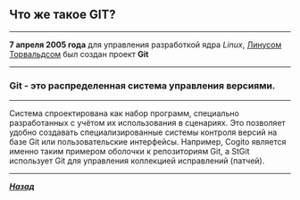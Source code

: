 ## Что же такое GIT?

---
**7 апреля 2005 года** для управления разработкой ядра *Linux*, [Линусом Торвальдсом](https://ru.wikipedia.org/wiki/Торвальдс,_Линус) был создан проект **Git** 

---
### Git - это распределенная система управления версиями.

---

Система спроектирована как набор программ, специально разработанных с учётом их использования в сценариях. Это позволяет удобно создавать специализированные системы контроля версий на базе Git или пользовательские интерфейсы. Например, Cogito является именно таким примером оболочки к репозиториям Git, а StGit использует Git для управления коллекцией исправлений (патчей).

---

[***Назад***](./readme.md)